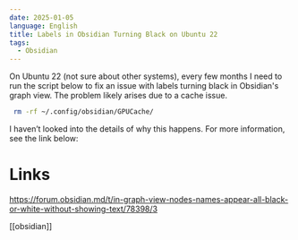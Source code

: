 ```yaml
---
date: 2025-01-05
language: English
title: Labels in Obsidian Turning Black on Ubuntu 22
tags:
  - Obsidian
---
```


On Ubuntu 22 (not sure about other systems), every few months I need to run the script below to fix an issue with labels turning black in Obsidian's graph view. The problem likely arises due to a cache issue.

```bash
 rm -rf ~/.config/obsidian/GPUCache/
```

I haven’t looked into the details of why this happens. For more information, see the link below:

# Links
https://forum.obsidian.md/t/in-graph-view-nodes-names-appear-all-black-or-white-without-showing-text/78398/3

[[obsidian]]